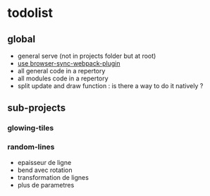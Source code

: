 # todolist

## global

- general serve (not in projects folder but at root)
- [use browser-sync-webpack-plugin](https://www.npmjs.com/package/browser-sync-webpack-plugin "browser-sync-webpack-plugin")
- all general code in a repertory
- all modules code in a repertory
- split update and draw function : is there a way to do it natively ?

## sub-projects
### glowing-tiles


### random-lines

- epaisseur de ligne
- bend avec rotation
- transformation de lignes
- plus de parametres

